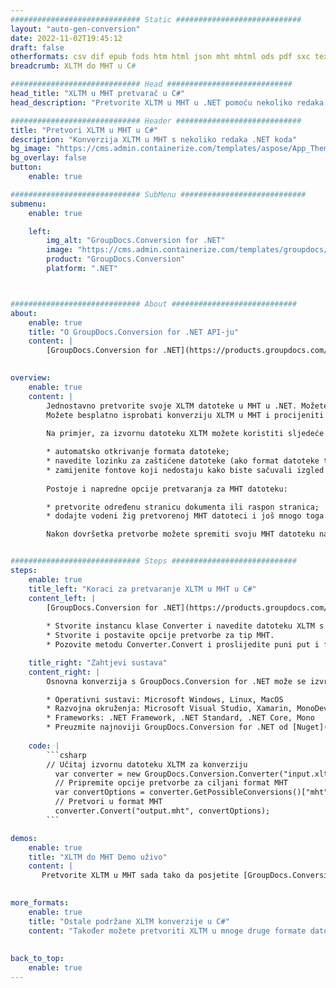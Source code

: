 ```yaml
---
############################# Static ############################
layout: "auto-gen-conversion"
date: 2022-11-02T19:45:12
draft: false
otherformats: csv dif epub fods htm html json mht mhtml ods pdf sxc tex tsv xlam xls xlsb xlsm xlsx xlt xltm xltx xml xps
breadcrumb: XLTM do MHT u C#

############################# Head ############################
head_title: "XLTM u MHT pretvarač u C#"
head_description: "Pretvorite XLTM u MHT u .NET pomoću nekoliko redaka koda. Koristite GroupDocs Document Conversion API za pretvaranje preko 160 formata datoteka."

############################# Header ############################
title: "Pretvori XLTM u MHT u C#"
description: "Konverzija XLTM u MHT s nekoliko redaka .NET koda"
bg_image: "https://cms.admin.containerize.com/templates/aspose/App_Themes/V3/images/bg/header1.png"
bg_overlay: false
button:
    enable: true

############################# SubMenu ############################
submenu:
    enable: true

    left:
        img_alt: "GroupDocs.Conversion for .NET"
        image: "https://cms.admin.containerize.com/templates/groupdocs/images/product-logos/90x90-noborder/groupdocs-conversion-net.png"
        product: "GroupDocs.Conversion"
        platform: ".NET"



############################# About ############################
about:
    enable: true
    title: "O GroupDocs.Conversion for .NET API-ju"
    content: |
        [GroupDocs.Conversion for .NET](https://products.groupdocs.com/conversion/net/) može se koristiti za pretvaranje Microsoft Worda, Excela, PowerPointa, PDF-a, Visio i drugih formata. GroupDocs.Conversion je samostalni API koji je prikladan za pozadinske i interne sustave gdje su potrebne visoke performanse. Ne ovisi o softveru poput Microsofta ili Open Officea.
    

overview:
    enable: true
    content: |
        Jednostavno pretvorite svoje XLTM datoteke u MHT u .NET. Možete koristiti samo nekoliko C# linija koda na bilo kojoj platformi po vašem izboru kao što su - Windows, Linux, macOS.
        Možete besplatno isprobati konverziju XLTM u MHT i procijeniti kvalitetu rezultata konverzije. Uz jednostavne scenarije konverzije datoteka, možete isprobati naprednije opcije za učitavanje izvorne XLTM datoteke i za spremanje izlaznog MHT rezultata. 
        
        Na primjer, za izvornu datoteku XLTM možete koristiti sljedeće opcije učitavanja:

        * automatsko otkrivanje formata datoteke;
        * navedite lozinku za zaštićene datoteke (ako format datoteke to podržava);
        * zamijenite fontove koji nedostaju kako biste sačuvali izgled dokumenta.
        
        Postoje i napredne opcije pretvaranja za MHT datoteku:

        * pretvorite određenu stranicu dokumenta ili raspon stranica;
        * dodajte vodeni žig pretvorenoj MHT datoteci i još mnogo toga.

        Nakon dovršetka pretvorbe možete spremiti svoju MHT datoteku na lokalnu stazu datoteke ili bilo koju pohranu treće strane kao što su FTP, Amazon S3, Google Drive, Dropbox itd. Imajte na umu - da pretvorite XLTM u {{ TO}} nema potrebe za instaliranjem bilo kakvog dodatnog softvera - poput MS Officea, Open Officea, Adobe Acrobat Readera itd.


############################# Steps ############################
steps:
    enable: true
    title_left: "Koraci za pretvaranje XLTM u MHT u C#"
    content_left: |
        [GroupDocs.Conversion for .NET](https://products.groupdocs.com/conversion/net/) programerima olakšava pretvaranje XLTM datoteke u MHT s nekoliko redaka koda.
        
        * Stvorite instancu klase Converter i navedite datoteku XLTM s punim putem
        * Stvorite i postavite opcije pretvorbe za tip MHT.
        * Pozovite metodu Converter.Convert i proslijedite puni put i format (MHT) kao parametar

    title_right: "Zahtjevi sustava"
    content_right: |
        Osnovna konverzija s GroupDocs.Conversion for .NET može se izvršiti u samo nekoliko jednostavnih koraka. Naši API-ji podržani su na svim glavnim platformama i operativnim sustavima. Prije izvršavanja koda u nastavku, provjerite imate li sljedeće preduvjete instalirane na vašem sustavu.

        * Operativni sustavi: Microsoft Windows, Linux, MacOS
        * Razvojna okruženja: Microsoft Visual Studio, Xamarin, MonoDevelop
        * Frameworks: .NET Framework, .NET Standard, .NET Core, Mono
        * Preuzmite najnoviji GroupDocs.Conversion for .NET od [Nuget](https://www.nuget.org/packages/groupdocs.conversion)
         
    code: |
        ```csharp    
        // Učitaj izvornu datoteku XLTM za konverziju
          var converter = new GroupDocs.Conversion.Converter("input.xltm");
          // Pripremite opcije pretvorbe za ciljani format MHT
          var convertOptions = converter.GetPossibleConversions()["mht"].ConvertOptions;
          // Pretvori u format MHT
          converter.Convert("output.mht", convertOptions);
        ```

demos:
    enable: true
    title: "XLTM do MHT Demo uživo"
    content: |
       Pretvorite XLTM u MHT sada tako da posjetite [GroupDocs.Conversion App](https://products.groupdocs.app/conversion/family) web mjesto. Online demo ima sljedeće prednosti
          

more_formats:
    enable: true
    title: "Ostale podržane XLTM konverzije u C#"
    content: "Također možete pretvoriti XLTM u mnoge druge formate datoteka. Pogledajte popis u nastavku."
       
       
back_to_top:
    enable: true
---
```

